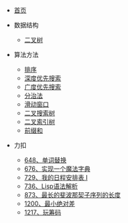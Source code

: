 * [首页](home.md)
* 数据结构
    * [二叉树](datastruct/bTree.md)

* 算法方法
    * [排序](method/sort.md)
    * [深度优先搜索](method/dfs.md)
    * [广度优先搜索](method/bfs.md)
    * [分治法](method/dac.md)
    * [滑动窗口](method/window.md)
    * [二叉搜索树](method/bst.md)
    * [二叉索引树](method/bit.md)
    * [前缀和](method/ps.md)

* 力扣
    * [648、单词替换](leetcode/648单词替换_readme.md)
    * [676、实现一个魔法字典](leetcode/676实现一个魔法字典_readme.md)
    * [729、我的日程安排表 I](leetcode/729我的日程安排表I_readme.md)
    * [736、Lisp语法解析](leetcode/736Lisp语法解析_readme.md)
    * [873、最长的斐波那契子序列的长度](leetcode/873最长的斐波那契子序列的长度_readme.md)
    * [1200、最小绝对差](leetcode/1200最小绝对差_readme.md)
    * [1217、玩筹码](leetcode/1217玩筹码_readme.md)
